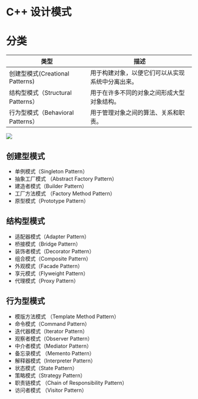 # C++ 设计模式


# 分类
| 类型                              | 描述                                             |
| --------------------------------- | ------------------------------------------------ |
| 创建型模式(Creational Patterns)   | 用于构建对象，以便它们可以从实现系统中分离出来。 |
| 结构型模式（Structural Patterns） | 用于在许多不同的对象之间形成大型对象结构。       |
| 行为型模式（Behavioral Patterns） | 用于管理对象之间的算法、关系和职责。             |

![](https://img-blog.csdn.net/2018051615452165?watermark/2/text/aHR0cHM6Ly9ibG9nLmNzZG4ubmV0L1dpS2lfU3U=/font/5a6L5L2T/fontsize/400/fill/I0JBQkFCMA==/dissolve/70)

## 创建型模式
- 单例模式（Singleton Pattern）
- 抽象工厂模式 （Abstract Factory Pattern）
- 建造者模式（Builder Pattern）
- 工厂方法模式 （Factory Method Pattern）
- 原型模式（Prototype Pattern）

## 结构型模式
- 适配器模式（Adapter Pattern）
- 桥接模式（Bridge Pattern）
- 装饰者模式（Decorator Pattern）
- 组合模式（Composite Pattern）
- 外观模式（Facade Pattern）
- 享元模式（Flyweight Pattern）
- 代理模式（Proxy Pattern）
  
## 行为型模式
- 模版方法模式 （Template Method Pattern）
- 命令模式（Command Pattern）
- 迭代器模式（Iterator Pattern）
- 观察者模式（Observer Pattern）
- 中介者模式（Mediator Pattern）
- 备忘录模式 （Memento Pattern）
- 解释器模式（Interpreter Pattern）
- 状态模式（State Pattern）
- 策略模式（Strategy Pattern）
- 职责链模式 （Chain of Responsibility Pattern）
- 访问者模式 （Visitor Pattern）
